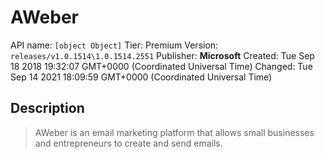 # AWeber
API name: `[object Object]`
Tier: Premium
Version: `releases/v1.0.1514\1.0.1514.2551`
Publisher: **Microsoft**
Created: Tue Sep 18 2018 19:32:07 GMT+0000 (Coordinated Universal Time)
Changed: Tue Sep 14 2021 18:09:59 GMT+0000 (Coordinated Universal Time)

## Description
> AWeber is an email marketing platform that allows small businesses and entrepreneurs to create and send emails.
